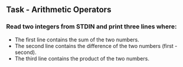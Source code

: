 ## Task - Arithmetic Operators
### Read two integers from STDIN and print three lines where:

* The first line contains the sum of the two numbers.
* The second line contains the difference of the two numbers (first - second).
* The third line contains the product of the two numbers.